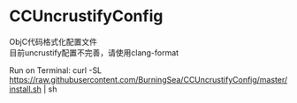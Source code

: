 # CCUncrustifyConfig
ObjC代码格式化配置文件  
目前uncrustify配置不完善，请使用clang-format

Run on Terminal:
curl -SL https://raw.githubusercontent.com/BurningSea/CCUncrustifyConfig/master/install.sh | sh
